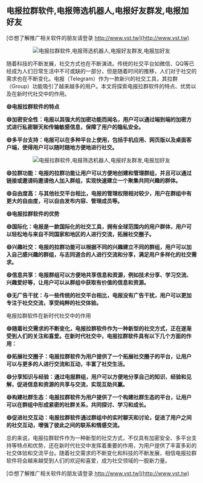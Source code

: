 ## **电报拉群软件,电报筛选机器人,电报好友群发,电报加好友**

[😍想了解推广相关软件的朋友请登录 http://www.vst.tw](http://www.vst.tw)

 <center><img src="https://vst.tw/MP4/tuiguang/png/4.png" alt="电报拉群软件,电报筛选机器人,电报好友群发,电报加好友"></center>

随着科技的不断发展，社交方式也在不断演进。传统的社交平台如微信、QQ等已经成为人们日常生活中不可或缺的一部分，但是随着时间的推移，人们对于社交的需求也在不断变化。电报（Telegram）作为一款新兴的社交工具，其拉群（Group）功能吸引了越来越多的用户。本文将探索电报拉群软件的特点、优势以及在新时代社交中的作用。

**😄电报拉群软件的特点**

**😄加密安全性：电报以其强大的加密功能而闻名，用户可以通过端到端的加密方式进行私密聊天和传输敏感信息，保障了用户的隐私安全。**

**😄多平台支持：电报可以在多种平台上使用，包括手机应用、网页版以及桌面客户端，使得用户可以随时随地方便地进行社交。**

 <center><img src="https://vst.tw/MP4/tuiguang/png/7.png" alt="电报拉群软件,电报筛选机器人,电报好友群发,电报加好友"></center>

**😄拉群功能：电报的拉群功能让用户可以方便地创建和管理群组，并且可以通过链接或邀请码邀请他人加入群组，实现快速建立一个聚集共同兴趣的群体。**

**😄自由度高：与其他社交平台相比，电报的管理权限相对较少，用户在群组中有更大的自由度，可以自由发布内容、管理成员等。**

**😄电报拉群软件的优势**

**😄国际化：电报是一款国际化的社交工具，拥有全球范围内的用户群体，用户可以轻松地与来自不同国家和地区的人进行交流，拓展社交圈子。**

**😄兴趣社交：电报的拉群功能可以根据不同的兴趣建立不同的群组，用户可以加入自己感兴趣的群组，与志同道合的人进行交流和分享，满足用户多样化的社交需求。**

**😄信息共享：电报群组可以方便地共享信息和资源，例如技术分享、学习交流、兴趣爱好等，让用户可以从群组中获取有价值的信息和资源。**

**😄无广告干扰：与一些传统的社交平台相比，电报没有广告干扰，用户可以更加专注于社交交流，享受纯粹的社交体验。**

电报拉群软件在新时代社交中的作用

**😄随着社交需求的不断变化，电报拉群软件作为一种新型的社交方式，正在逐渐受到人们的关注和喜爱。在新时代社交中，电报拉群软件具有以下几个方面的作用：**

**😄拓展社交圈子：电报拉群软件为用户提供了一个拓展社交圈子的平台，让用户可以与更多的人进行交流和互动，丰富了社交生活。**

**😄分享知识与经验：通过电报群组，用户可以方便地分享自己的知识、经验和见解，促进信息和资源的共享与交流，实现互助共赢。**

**😄构建社群生态：电报拉群软件为用户提供了一个构建社群生态的平台，让用户可以在群组中形成紧密的社群关系，共同探讨、学习和成长。**

**😄促进社交互动：电报拉群软件通过群组中的实时聊天和讨论，促进了用户之间的社交互动，增强了彼此之间的联系和情感交流。**

总的来说，电报拉群软件作为一种新型的社交方式，不仅具有加密安全、多平台支持等特点和优势，还在新时代社交中发挥着重要的作用，为用户提供了丰富多彩的社交体验和交流平台。随着社交需求的不断变化和科技的不断发展，相信电报拉群软件将会越来越受到人们的欢迎和喜爱，成为社交领域的一股新力量。

[😍想了解推广相关软件的朋友请登录 http://www.vst.tw](http://www.vst.tw)



